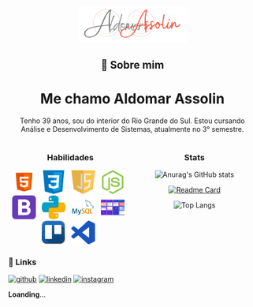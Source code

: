 

<div align="center">
    <img src="assets/images/Assolin.png" width="220"/>
</div>

<div align="center" style="margin:1rem">

## 🚀 Sobre mim
# Me chamo Aldomar Assolin
Tenho 39 anos, sou do interior do Rio Grande do Sul.
Estou cursando Análise e Desenvolvimento de Sistemas, atualmente no 3° semestre.

</div>

<div align="center">



</div>



<div style="width:100%;display:flex">
<div align="center" style="width:50%">

### Habilidades

<img src="assets/images/html5.png" width="48" style="margin-right:.5rem"/> 
<img src="assets/images/css3.png" width="48" style="margin-right:.5rem"/> 
<img src="assets/images/javascript.png" width="48" style="margin-right:.5rem"/> 
<img src="assets/images/node.png" width="48" style="margin-right:.5rem"/>
<img src="assets/images/bootstrap.png" width="48" style="margin-right:.5rem"/> 
<img src="assets/images/python.png" width="48" style="margin-right:.5rem"/> 
<img src="assets/images/MySQL.png" width="48" style="margin-right:.5rem"/> 
<img src="assets/images/metodologoias_ageis.png" width="48" style="margin-right:.5rem"/>  
<img src="assets/images/trello.png" width="48" style="margin-right:.5rem"/> 
<img src="assets/images/visual_studio_code.png" width="48" style="margin-right:.5rem"/>


</div>

<div align="center" style="width:50%; height:100%">

  <h3>Stats</h3>

  ![Anurag's GitHub stats](https://github-readme-stats.vercel.app/api?username=anuraghazra&show_icons=true&theme=tokyonight)

  [![Readme Card](https://github-readme-stats.vercel.app/api/pin/?username=anuraghazra&layout=compact&repo=github-readme-stats&theme=tokyonight)](https://github.com/anuraghazra/github-readme-stats)

  ![Top Langs](https://github-readme-stats.vercel.app/api/top-langs/?username=anuraghazra&layout=compact&hide_progress=true&theme=tokyonight)

</div>

</div>

### 🔗 Links

[![github](https://img.shields.io/badge/github-000?style=for-the-badge&logo=github&logoColor=white)](https://github.com/AldomarAssolin)
[![linkedin](https://img.shields.io/badge/linkedin-0A66C2?style=for-the-badge&logo=linkedin&logoColor=white)](https://www.linkedin.com/in/aldomarassolin)
[![instagram](https://img.shields.io/badge/instagram-B7106B?style=for-the-badge&logo=instagram&logoColor=pink)](https://www.instagram.com/aldomarassolin/)



**Loanding**...


<!-- <a href="https://github.com/AldomarAssolin">
    <img width='100%' height="100%" src="https://github-readme-stats.vercel.app/api?username=AldomarAssolin&show_icons=true&theme=tokyonight"/>
  </a>
  <a href="https://github.com/AldomarAssolin">
    <img width='100%' height="100%" src="https://github-readme-stats.vercel.app/api/top-langs/?username=AldomarAssolin&layout=compact&theme=tokyonight" />
  </a>

  <a href="https://github.com/AldomarAssolin">
    <img width='100%' height="100%" src="https://github-readme-stats.vercel.app/api/pin/?username=anuraghazra&repo=github-readme-stats&theme=tokyonight"/>
  </a>

  ![Anurag's GitHub stats](https://github-readme-stats.vercel.app/api?username=anuraghazra&show_icons=true&theme=tokyonight)
  [![Readme Card](https://github-readme-stats.vercel.app/api/pin/?username=anuraghazra&layout=compact&repo=github-readme-stats&theme=tokyonight)](https://github.com/anuraghazra/github-readme-stats)
  ![Top Langs](https://github-readme-stats.vercel.app/api/top-langs/?username=anuraghazra&layout=compact&hide_progress=true&theme=tokyonight) -->